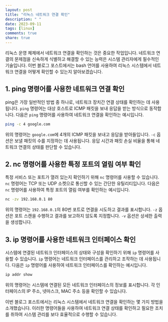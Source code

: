 ```yaml
---
layout: post
title: "리눅스 네트워크 연결 확인"
description: " "
date: 2023-09-11
tags: [linux]
comments: true
share: true
---
```


리눅스 운영 체제에서 네트워크 연결을 확인하는 것은 중요한 작업입니다. 네트워크 연결의 문제점을 신속하게 식별하고 해결할 수 있는 능력은 시스템 관리자에게 필수적인 기술입니다. 이번 블로그 포스트에서는 bash 언어를 사용하여 리눅스 시스템에서 네트워크 연결을 어떻게 확인할 수 있는지 알아보겠습니다.

## 1. ping 명령어를 사용한 네트워크 연결 확인

ping은 가장 일반적인 방법 중 하나로, 네트워크 장치간 연결 상태를 확인하는 데 사용됩니다. `ping` 명령어는 대상 호스트로 ICMP 패킷을 보내 응답을 받는 방식으로 동작합니다. 다음은 `ping` 명령어를 사용하여 네트워크 연결을 확인하는 예시입니다.

```bash
ping -c 4 google.com
```

위의 명령어는 `google.com`에 4개의 ICMP 패킷을 보내고 응답을 받아들입니다. `-c` 옵션은 보낼 패킷의 수를 지정하는 데 사용됩니다. 응답 시간과 패킷 손실 비율을 통해 네트워크 연결의 상태를 판단할 수 있습니다.

## 2. nc 명령어를 사용한 특정 포트의 열림 여부 확인

특정 서비스 또는 포트가 열려 있는지 확인하기 위해 `nc` 명령어를 사용할 수 있습니다. `nc` 명령어는 TCP 또는 UDP 소켓으로 통신할 수 있는 간단한 유틸리티입니다. 다음은 `nc` 명령어를 사용하여 특정 포트의 열림 여부를 확인하는 예시입니다.

```bash
nc -zv 192.168.0.1 80
```

위의 명령어는 `192.168.0.1`의 80번 포트로 연결을 시도하고 결과를 표시합니다. `-z` 옵션은 포트 스캔을 수행하고 결과를 보고하지 않도록 지정합니다. `-v` 옵션은 상세한 출력을 생성합니다.

## 3. ip 명령어를 사용한 네트워크 인터페이스 확인

시스템에 연결된 네트워크 인터페이스의 상태와 구성을 확인하기 위해 `ip` 명령어를 사용할 수 있습니다. `ip` 명령어는 네트워크 인터페이스를 관리하고 조작하는 데 사용됩니다. 다음은 `ip` 명령어를 사용하여 네트워크 인터페이스를 확인하는 예시입니다.

```bash
ip addr show
```

위의 명령어는 시스템에 연결된 모든 네트워크 인터페이스의 정보를 표시합니다. 각 인터페이스의 IP 주소, 넷마스크, MAC 주소 등을 확인할 수 있습니다.

이번 블로그 포스트에서는 리눅스 시스템에서 네트워크 연결을 확인하는 몇 가지 방법을 소개했습니다. 이러한 명령어들을 사용하여 네트워크 연결 상태를 확인하고 필요한 조치를 취하여 시스템 관리를 보다 효율적으로 수행할 수 있습니다.